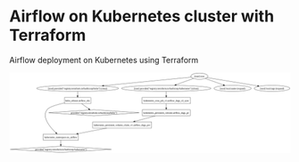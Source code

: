 # Airflow on Kubernetes cluster with Terraform
Airflow deployment on Kubernetes using Terraform

![Graph Plan](./graph.svg)
